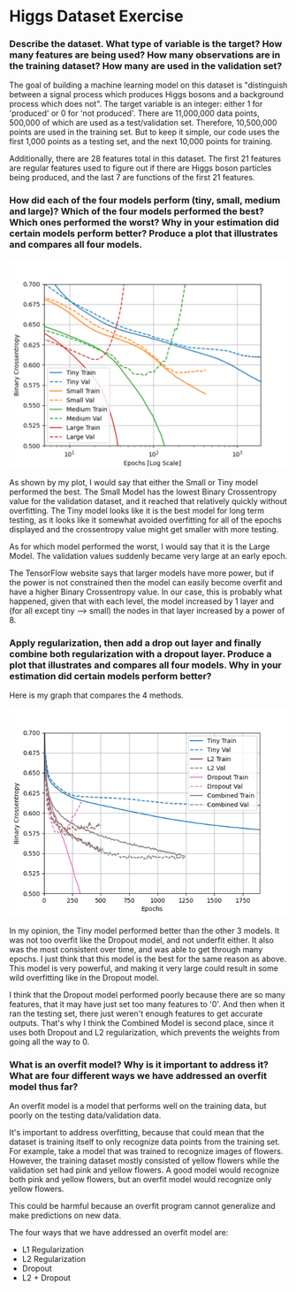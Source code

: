 # Higgs Dataset Exercise

### Describe the dataset. What type of variable is the target? How many features are being used? How many observations are in the training dataset? How many are used in the validation set?

The goal of building a machine learning model on this dataset is "distinguish between a signal process which produces 
Higgs bosons and a background process which does not". The target variable is an integer: either 1
for 'produced' or 0 for 'not produced'. There are 11,000,000 data points, 500,000 of which
are used as a test/validation set. Therefore, 10,500,000 points are used in the training set. But to keep
it simple, our code uses the first 1,000 points as a testing set, and 
the next 10,000 points for training.

Additionally, there are 28 features total in this dataset. The first 21 features are regular features used to figure out if there are Higgs boson particles 
being produced, and the last 7 are functions of the first 21 features.

### How did each of the four models perform (tiny, small, medium and large)? Which of the four models performed the best? Which ones performed the worst? Why in your estimation did certain models perform better? Produce a plot that illustrates and compares all four models.

![](images/higgs_all.png)

As shown by my plot, I would say that either the Small or Tiny model performed the best.
The Small Model has the lowest Binary Crossentropy value for the 
validation dataset, and it reached that relatively quickly
without overfitting. The Tiny model looks like it is the 
best model for long term testing, as it looks like it somewhat 
avoided overfitting for all of the epochs
displayed and the crossentropy value might get smaller with more
testing.

As for which model performed the worst, I would say 
that it is the Large Model. The validation values suddenly became 
very large at an early epoch. 

The TensorFlow website says that larger models
have more power, but if the power is not constrained then the model can
easily become overfit and have a higher Binary Crossentropy value. 
In our case, this is probably what happened, given that with each
level, the model increased by 1 layer and (for all except tiny --> small) the nodes in that layer increased
by a power of 8.

### Apply regularization, then add a drop out layer and finally combine both regularization with a dropout layer. Produce a plot that illustrates and compares all four models. Why in your estimation did certain models perform better?

Here is my graph that compares the 4 methods.

![](images/higgs_combined.png)

In my opinion, the Tiny model performed better than the other 3
models. It was not too overfit like the Dropout model, and not underfit 
either. It also was the most consistent over time, and was able
to get through many epochs. I just think that this model is 
the best for the same reason as above. This model is very powerful,
and making it very large could result in some wild overfitting
like in the Dropout model. 

I think that the Dropout model performed poorly because there are
so many features, that it may have just set too many features to
'0'. And then when it ran the testing set, there just weren't enough 
features to get accurate outputs. That's why I think the Combined
Model is second place, since it uses both Dropout and L2 
regularization, which prevents the weights from going all the 
way to 0. 

### What is an overfit model? Why is it important to address it? What are four different ways we have addressed an overfit model thus far?

An overfit model is a model that performs well on the training
data, but poorly on the testing data/validation data.

It's important to address overfitting, because that could 
mean that the dataset is training itself to only recognize 
data points from the training set. For example, take a model that was 
trained to recognize images of flowers. However, the training dataset
mostly consisted of yellow flowers while the validation set
had pink and yellow flowers. A good model would recognize both
pink and yellow flowers, but an overfit model would recognize only
yellow flowers. 

This could be harmful because an overfit program cannot generalize
and make predictions on new data. 

The four ways that we have addressed an overfit model are: 
- L1 Regularization
- L2 Regularization
- Dropout
- L2 + Dropout












